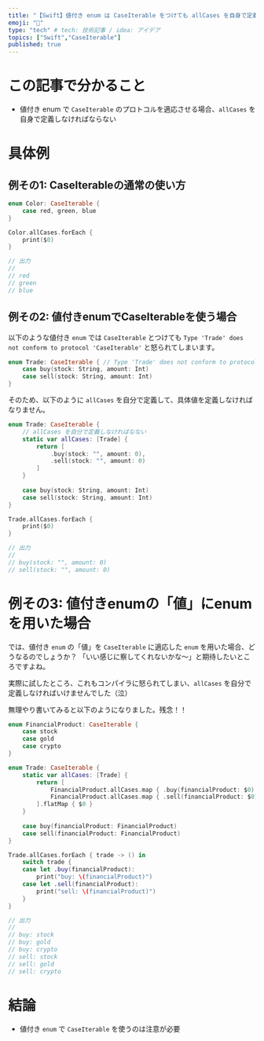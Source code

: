 ```yaml
---
title: "【Swift】値付き enum は CaseIterable をつけても allCases を自身で定義しなければならない件"
emoji: "🔖"
type: "tech" # tech: 技術記事 / idea: アイデア
topics: ["Swift","CaseIterable"]
published: true
---
```


# この記事で分かること

- 値付き enum で `CaseIterable` のプロトコルを適応させる場合、`allCases` を自身で定義しなければならない

# 具体例

## 例その1: CaseIterableの通常の使い方

```swift
enum Color: CaseIterable {
    case red, green, blue
}

Color.allCases.forEach {
    print($0)
}

// 出力
//
// red
// green
// blue
```

## 例その2: 値付きenumでCaseIterableを使う場合

以下のような値付き `enum` では `CaseIterable` とつけても `Type 'Trade' does not conform to protocol 'CaseIterable'` と怒られてしまいます。

```swift
enum Trade: CaseIterable { // Type 'Trade' does not conform to protocol 'CaseIterable'
    case buy(stock: String, amount: Int)
    case sell(stock: String, amount: Int)
}
```

そのため、以下のように `allCases` を自分で定義して、具体値を定義しなければなりません。

```swift
enum Trade: CaseIterable {
    // allCases を自分で定義しなければなない
    static var allCases: [Trade] {
        return [
            .buy(stock: "", amount: 0),
            .sell(stock: "", amount: 0)
        ]
    }
    
    case buy(stock: String, amount: Int)
    case sell(stock: String, amount: Int)
}

Trade.allCases.forEach {
    print($0)
}

// 出力
//
// buy(stock: "", amount: 0)
// sell(stock: "", amount: 0)
```


# 例その3: 値付きenumの「値」にenumを用いた場合

では、値付き `enum` の「値」を `CaseIterable` に適応した `enum` を用いた場合、どうなるのでしょうか？
「いい感じに察してくれないかな〜」と期待したいところですよね。

実際に試したところ、これもコンパイラに怒られてしまい、`allCases` を自分で定義しなければいけませんでした（泣）

無理やり書いてみると以下のようになりました。残念！！

```swift
enum FinancialProduct: CaseIterable {
    case stock
    case gold
    case crypto
}

enum Trade: CaseIterable {
    static var allCases: [Trade] {
        return [
            FinancialProduct.allCases.map { .buy(financialProduct: $0) },
            FinancialProduct.allCases.map { .sell(financialProduct: $0) },
        ].flatMap { $0 }
    }
        
    case buy(financialProduct: FinancialProduct)
    case sell(financialProduct: FinancialProduct)
}

Trade.allCases.forEach { trade -> () in
    switch trade {
    case let .buy(financialProduct):
        print("buy: \(financialProduct)")
    case let .sell(financialProduct):
        print("sell: \(financialProduct)")
    }
}

// 出力
//
// buy: stock
// buy: gold
// buy: crypto
// sell: stock
// sell: gold
// sell: crypto
```

# 結論

- 値付き `enum` で `CaseIterable` を使うのは注意が必要